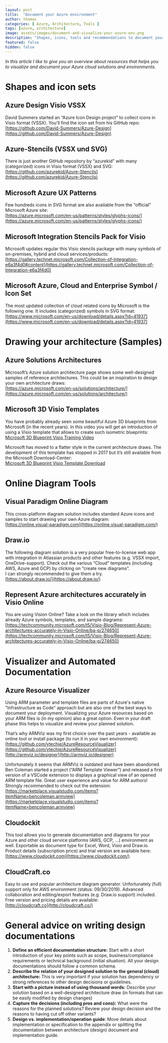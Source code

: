 ```yaml
---
layout: post
title:  "Document your Azure environment"
author: thomas
categories: [ Azure, Architecture, Tools ]
tags: [azure, architecture]
image: assets/images/document-and-visualize-your-azure-env.png
description: "Shapes, icons, tools and recommendations to document your Azure Environment!"
featured: false
hidden: false
---
```


_In this article I like to give you an overview about resources that helps you to visualize and document your Azure cloud solutions and environments._

# Shapes and icon sets
## Azure Design Visio VSSX
David Summers started an “Azure Icon Design project” to collect icons in Visio format (VSSX). You’ll find the icon set from his GitHub repo:  
[https://github.com/David-Summers/Azure-Design](https://github.com/David-Summers/Azure-Design)
 
## Azure-Stencils (VSSX und SVG)
There is just another GitHub repository by “azurekid” with many (categorized) icons in Visio format (VSSX) and SVG:  
[https://github.com/azurekid/Azure-Stencils](https://github.com/azurekid/Azure-Stencils)

## Microsoft Azure UX Patterns
Few hundreds icons in SVG format are also available from the “official” Microsoft Azure site:  
[https://azure.microsoft.com/en-us/patterns/styles/glyphs-icons/](https://azure.microsoft.com/en-us/patterns/styles/glyphs-icons/)

## Microsoft Integration Stencils Pack for Visio
Microsoft updates regular this Visio stencils package with many symbols of on-premises, hybrid and cloud services/products:
[https://gallery.technet.microsoft.com/Collection-of-Integration-e6a3f4d0#content](https://gallery.technet.microsoft.com/Collection-of-Integration-e6a3f4d0)

## Microsoft Azure, Cloud and Enterprise   Symbol / Icon Set
The most updated collection of cloud related icons by Microsoft is the following one. It includes (categorized) symbols  in SVG format:
[https://www.microsoft.com/en-us/download/details.aspx?id=41937](https://www.microsoft.com/en-us/download/details.aspx?id=41937)

# Drawing your architecture (Samples)
## Azure Solutions Architectures
Microsoft’s Azure solution architecture page shows some well-designed samples of reference architectures. This could be an inspiration to design your own architecture draws:  
[https://azure.microsoft.com/en-us/solutions/architecture/](https://azure.microsoft.com/en-us/solutions/architecture/)

## Microsoft 3D Visio Templates
You have probably already seen some beautiful Azure 3D blueprints from Microsoft (in the recent years). In this video you will get an introduction of using a Visio template that allows to create such isometric blueprints:  
[Microsoft 3D Blueprint Visio Training Video](https://www.youtube.com/watch?v=Tag2HNAJh4Y)

Microsoft has moved to a flatter style in the current architecture draws.
The development of this template has stopped in 2017 but it’s still available from the Microsoft Download-Center:  
[Microsoft 3D Blueprint Visio Template Download](https://www.microsoft.com/en-us/download/48243)

# Online Diagram Tools
## Visual Paradigm Online Diagram
This cross-platform diagram solution includes standard Azure icons and samples to start drawing your own Azure diagram:  
[https://online.visual-paradigm.com](https://online.visual-paradigm.com/)

## Draw.io
The following diagram solution is a very popular free-to-license web app with integration in Atlassian products and other features (e.g. VSSX import, OneDrive-support).
Check out the various “Cloud” templates (including AWS, Azure and GCP) by clicking on “create new diagrams”.  
I can strongly recommended to give them a try.  
[https://about.draw.io/](https://about.draw.io/)

## Represent Azure architectures accurately in Visio Online
You are using Vision Online? Take a look on the library which includes already Azure symbols, templates, and sample diagrams:
[https://techcommunity.microsoft.com/t5/Visio-Blog/Represent-Azure-architectures-accurately-in-Visio-Online/ba-p/274650](https://techcommunity.microsoft.com/t5/Visio-Blog/Represent-Azure-architectures-accurately-in-Visio-Online/ba-p/274650)

# Visualizer and Automated Documentation
## Azure Resource Visualizer
Using ARM parameter and template files are parts of Azure's native "Infrastructure as Code" approach but are also one of the best ways to document your deployment.
Visualizing your Azure resources based on your ARM files is (in my opinion) also a great option. Even in your draft phase this helps to visualize and review your planned solution.


That’s why ARMViz was my first choice over the past years - available as online tool or install package (to run it in your own environment):
[https://github.com/ytechie/AzureResourceVisualizer](https://github.com/ytechie/AzureResourceVisualizer)
[http://armviz.io/designer](http://armviz.io/designer)

Unfortunately it seems that ARMViz is outdated and have been abandoned.
Ben Coleman started a project (“ARM Template Viewer”) and released a first version of a VSCode extension to displays a graphical view of an opened ARM template file. Great user experience and value for ARM authors! Strongly recommended to check out the extension:
[https://marketplace.visualstudio.com/items?itemName=bencoleman.armview](https://marketplace.visualstudio.com/items?itemName=bencoleman.armview)

## Cloudockit
This tool allows you to generate documentation and diagrams for your Azure and other cloud service platforms (AWS, GCP, ...) environment as well. Exportable as document type for Excel, Word, Visio and Draw.io.  
Product details (subscription price) and trial version are available here:  
[https://www.cloudockit.com](https://www.cloudockit.com/)

## CloudCraft.co
Easy to use and popular architecture diagram generator.
Unfortunately (full) support only for AWS environment (status: 09/30/2019). 
Advanced collaboration and editing/export features (e.g. Draw.io support) included.  
Free version and pricing details are available:  
[http://cloudcraft.co](http://cloudcraft.co/)
 
# General advice on writing design documentations
1. **Define an efficient documentation structure:** Start with a short introduction of your key points such as scope, business/compliance requirements or technical background (initial situation).
All your design documentations should follow a common schema.
2. **Describe the relation of your designed solution to the general (cloud) architecture:** This is very important if your solution has dependency or strong references to other design decisions or guidelines.
3. **Start with a picture instead of using thousand words:** Describe your solution based on a well-designed architecture draw (in formats that can be easily modified by design changes)
4. **Capture the decisions (including pros and cons):** What were the reasons for the planned solutions? Review your design decision and the reasons to having cut off other variants?
5. **Design vs. implementation/operation guide**: Move details about implementation or specification to the appendix or splitting the documentation between architecture (design) document and implementation guide.
